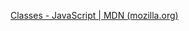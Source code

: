[Classes - JavaScript | MDN (mozilla.org)](https://developer.mozilla.org/en-US/docs/Web/JavaScript/Reference/Classes)
